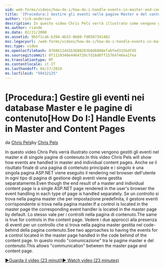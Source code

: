```yaml
---
uid: web-forms/videos/how-do-i/how-do-i-handle-events-in-master-and-content-pages
title: '[Procedura:] Gestire gli eventi nelle pagine Master e del contenuto | Microsoft Docs'
author: rick-anderson
description: In questo video Chris Pels verrà illustrato come vengono gestiti gli eventi nel master e di singole pagine di contenuto. Anche se il risultato finale di un master e singoli conte...
ms.author: riande
ms.date: 02/21/2008
ms.assetid: 9b5f1ca6-b394-4b33-8b60-fd0587341482
msc.legacyurl: /web-forms/videos/how-do-i/how-do-i-handle-events-in-master-and-content-pages
msc.type: video
ms.openlocfilehash: 8760611dd1b3680283b8d6888efabfed315bdfd5
ms.sourcegitcommit: 0f1119340e4464720cfd16d0ff15764746ea1fea
ms.translationtype: MT
ms.contentlocale: it-IT
ms.lasthandoff: 04/17/2019
ms.locfileid: "59412125"
---
```

# <a name="how-do-i-handle-events-in-master-and-content-pages"></a><span data-ttu-id="a5c0a-104">[Procedura:] Gestire gli eventi nei database Master e le pagine di contenuto</span><span class="sxs-lookup"><span data-stu-id="a5c0a-104">[How Do I:] Handle Events in Master and Content Pages</span></span>

<span data-ttu-id="a5c0a-105">da [Chris Pels](https://twitter.com/chrispels)</span><span class="sxs-lookup"><span data-stu-id="a5c0a-105">by [Chris Pels](https://twitter.com/chrispels)</span></span>

<span data-ttu-id="a5c0a-106">In questo video Chris Pels verrà illustrato come vengono gestiti gli eventi nel master e di singole pagine di contenuto.</span><span class="sxs-lookup"><span data-stu-id="a5c0a-106">In this video Chris Pels will show how events are handled in master and individual content pages.</span></span> <span data-ttu-id="a5c0a-107">Anche se il risultato finale di una pagina di contenuto principale e i singolo è una singola pagina ASP.NET viene eseguito il rendering nel browser dell'utente in ogni tipo di pagina di gestione degli eventi viene gestita separatamente.</span><span class="sxs-lookup"><span data-stu-id="a5c0a-107">Even though the end result of a master and individual content page is a single ASP.NET page rendered in the user's browser the event handling in each type of page is handled separately.</span></span> <span data-ttu-id="a5c0a-108">Se un controllo si trova nella pagina master che per impostazione predefinita, il gestore eventi corrispondente si trova nella pagina master.</span><span class="sxs-lookup"><span data-stu-id="a5c0a-108">If a control is located in the master page the corresponding event handler is located in the master page by default.</span></span> <span data-ttu-id="a5c0a-109">Lo stesso vale per i controlli nella pagina di contenuto.</span><span class="sxs-lookup"><span data-stu-id="a5c0a-109">The same is true for controls in the content page.</span></span> <span data-ttu-id="a5c0a-110">Vedere i due approcci alla presenza di eventi per un controllo che si trova nella pagina master gestita nel code-behind della pagina contenuto.</span><span class="sxs-lookup"><span data-stu-id="a5c0a-110">See two approaches to having the events for a control located in the master page handled in the code behind of the content page.</span></span> <span data-ttu-id="a5c0a-111">In questo modo "comunicazione" tra le pagine master e del contenuto.</span><span class="sxs-lookup"><span data-stu-id="a5c0a-111">This allows "communication" between the master page and content page.</span></span>

[<span data-ttu-id="a5c0a-112">&#9654;Guarda il video (23 minuti)</span><span class="sxs-lookup"><span data-stu-id="a5c0a-112">&#9654; Watch video (23 minutes)</span></span>](https://channel9.msdn.com/Blogs/ASP-NET-Site-Videos/how-do-i-handle-events-in-master-and-content-pages)
